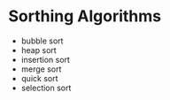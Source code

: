 # Sorthing Algorithms

* bubble sort
* heap sort
* insertion sort
* merge sort
* quick sort
* selection sort
